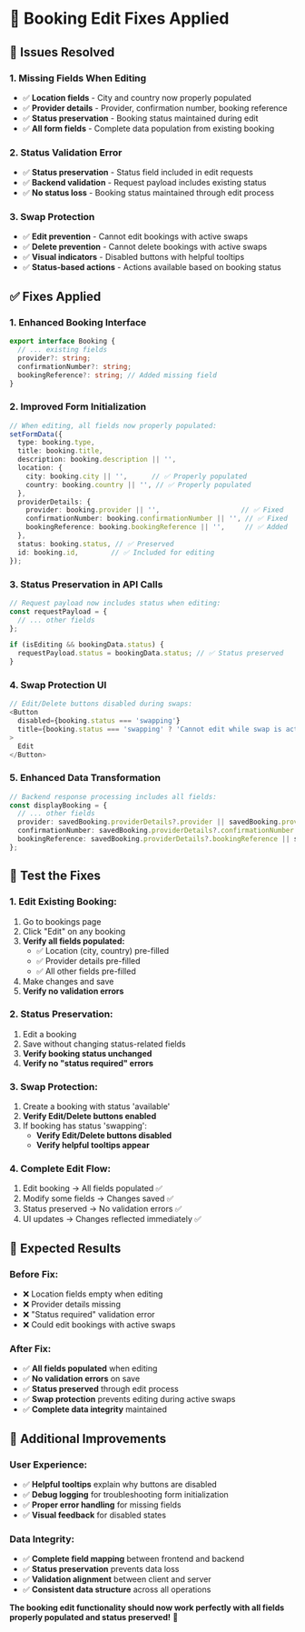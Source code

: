 # 🔧 Booking Edit Fixes Applied

## 🚨 **Issues Resolved**

### **1. Missing Fields When Editing**
- ✅ **Location fields** - City and country now properly populated
- ✅ **Provider details** - Provider, confirmation number, booking reference
- ✅ **Status preservation** - Booking status maintained during edit
- ✅ **All form fields** - Complete data population from existing booking

### **2. Status Validation Error**
- ✅ **Status preservation** - Status field included in edit requests
- ✅ **Backend validation** - Request payload includes existing status
- ✅ **No status loss** - Booking status maintained through edit process

### **3. Swap Protection**
- ✅ **Edit prevention** - Cannot edit bookings with active swaps
- ✅ **Delete prevention** - Cannot delete bookings with active swaps
- ✅ **Visual indicators** - Disabled buttons with helpful tooltips
- ✅ **Status-based actions** - Actions available based on booking status

## ✅ **Fixes Applied**

### **1. Enhanced Booking Interface**
```typescript
export interface Booking {
  // ... existing fields
  provider?: string;
  confirmationNumber?: string;
  bookingReference?: string; // Added missing field
}
```

### **2. Improved Form Initialization**
```typescript
// When editing, all fields now properly populated:
setFormData({
  type: booking.type,
  title: booking.title,
  description: booking.description || '',
  location: {
    city: booking.city || '',      // ✅ Properly populated
    country: booking.country || '', // ✅ Properly populated
  },
  providerDetails: {
    provider: booking.provider || '',                    // ✅ Fixed
    confirmationNumber: booking.confirmationNumber || '', // ✅ Fixed
    bookingReference: booking.bookingReference || '',     // ✅ Added
  },
  status: booking.status, // ✅ Preserved
  id: booking.id,        // ✅ Included for editing
});
```

### **3. Status Preservation in API Calls**
```typescript
// Request payload now includes status when editing:
const requestPayload = {
  // ... other fields
};

if (isEditing && bookingData.status) {
  requestPayload.status = bookingData.status; // ✅ Status preserved
}
```

### **4. Swap Protection UI**
```typescript
// Edit/Delete buttons disabled during swaps:
<Button 
  disabled={booking.status === 'swapping'}
  title={booking.status === 'swapping' ? 'Cannot edit while swap is active' : 'Edit booking'}
>
  Edit
</Button>
```

### **5. Enhanced Data Transformation**
```typescript
// Backend response processing includes all fields:
const displayBooking = {
  // ... other fields
  provider: savedBooking.providerDetails?.provider || savedBooking.provider,
  confirmationNumber: savedBooking.providerDetails?.confirmationNumber || savedBooking.confirmationNumber,
  bookingReference: savedBooking.providerDetails?.bookingReference || savedBooking.bookingReference,
};
```

## 🧪 **Test the Fixes**

### **1. Edit Existing Booking:**
1. Go to bookings page
2. Click "Edit" on any booking
3. **Verify all fields populated:**
   - ✅ Location (city, country) pre-filled
   - ✅ Provider details pre-filled
   - ✅ All other fields pre-filled
4. Make changes and save
5. **Verify no validation errors**

### **2. Status Preservation:**
1. Edit a booking
2. Save without changing status-related fields
3. **Verify booking status unchanged**
4. **Verify no "status required" errors**

### **3. Swap Protection:**
1. Create a booking with status 'available'
2. **Verify Edit/Delete buttons enabled**
3. If booking has status 'swapping':
   - **Verify Edit/Delete buttons disabled**
   - **Verify helpful tooltips appear**

### **4. Complete Edit Flow:**
1. Edit booking → All fields populated ✅
2. Modify some fields → Changes saved ✅
3. Status preserved → No validation errors ✅
4. UI updates → Changes reflected immediately ✅

## 🎯 **Expected Results**

### **Before Fix:**
- ❌ Location fields empty when editing
- ❌ Provider details missing
- ❌ "Status required" validation error
- ❌ Could edit bookings with active swaps

### **After Fix:**
- ✅ **All fields populated** when editing
- ✅ **No validation errors** on save
- ✅ **Status preserved** through edit process
- ✅ **Swap protection** prevents editing during active swaps
- ✅ **Complete data integrity** maintained

## 🚀 **Additional Improvements**

### **User Experience:**
- ✅ **Helpful tooltips** explain why buttons are disabled
- ✅ **Debug logging** for troubleshooting form initialization
- ✅ **Proper error handling** for missing fields
- ✅ **Visual feedback** for disabled states

### **Data Integrity:**
- ✅ **Complete field mapping** between frontend and backend
- ✅ **Status preservation** prevents data loss
- ✅ **Validation alignment** between client and server
- ✅ **Consistent data structure** across all operations

**The booking edit functionality should now work perfectly with all fields properly populated and status preserved!** 🎉